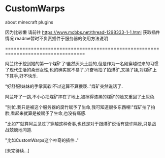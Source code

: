 # CustomWarps
about minecraft plugins

因为比较懒 请前往 https://www.mcbbs.net/thread-1298333-1-1.html 获取插件情况
readme暂时不负责插件于服务器的使用方法说明

==================================================================================

阿兰终于挖到她的第一个煤矿了!虽然灰头土脸的,但是作为一名刚穿越过来的习惯了现代生活的柔弱女性,也的确实属不易了.兴奋地拍了拍煤矿,又揉了揉,对煤矿上下其手,好不快乐.

“好舒服!妹妹的手掌真软!不过这算不算猥亵..”煤矿突然说话了.

阿兰吓了一跳,不小心把煤矿摔在了地上,被擦得漆黑的煤矿的脸又重回了土灰色.

"别忙.我只是被这个服务器的腐竹赋予了生命,我可知道很多东西哩!"煤矿拍了拍脸,看起来就算是被赋予了生命,也没有痛感.

"比如?"就算阿兰见过了穿越这种奇事,也还是对于跟煤矿说话有些许隔膜,只是战战兢兢地问道.

"比如CustomWarps这个神奇的插件.."

[未完待续...]
